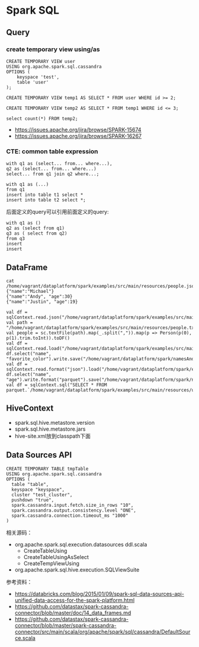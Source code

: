 # Spark SQL

## Query

### create temporary view using/as

```
CREATE TEMPORARY VIEW user
USING org.apache.spark.sql.cassandra
OPTIONS (
    keyspace 'test',
    table 'user'
);

CREATE TEMPORARY VIEW temp1 AS SELECT * FROM user WHERE id >= 2;

CREATE TEMPORARY VIEW temp2 AS SELECT * FROM temp1 WHERE id <= 3;

select count(*) FROM temp2;
```

* https://issues.apache.org/jira/browse/SPARK-15674
* https://issues.apache.org/jira/browse/SPARK-16267

### CTE: common table expression

```
with q1 as (select... from... where...),
q2 as (select... from... where...)
select... from q1 join q2 where...;
```

```
with q1 as (...)
from q1
insert into table t1 select *
insert into table t2 select *;
```

后面定义的query可以引用前面定义的query:

```
with q1 as ()
q2 as (select from q1)
q3 as ( select from q2)
from q3 
insert 
insert
```

## DataFrame
```
cat /home/vagrant/dataplatform/spark/examples/src/main/resources/people.json
{"name":"Michael"}
{"name":"Andy", "age":30}
{"name":"Justin", "age":19}
```

```
val df = sqlContext.read.json("/home/vagrant/dataplatform/spark/examples/src/main/resources/people.json")
val path = "/home/vagrant/dataplatform/spark/examples/src/main/resources/people.txt"
val people = sc.textFile(path).map(_.split(",")).map(p => Person(p(0), p(1).trim.toInt)).toDF()
val df = sqlContext.read.load("/home/vagrant/dataplatform/spark/examples/src/main/resources/users.parquet")
df.select("name", "favorite_color").write.save("/home/vagrant/dataplatform/spark/namesAndFavColors.parquet")
val df = sqlContext.read.format("json").load("/home/vagrant/dataplatform/spark/examples/src/main/resources/people.json")
df.select("name", "age").write.format("parquet").save("/home/vagrant/dataplatform/spark/namesAndAges.parquet")
val df = sqlContext.sql("SELECT * FROM parquet.`/home/vagrant/dataplatform/spark/examples/src/main/resources/users.parquet`")
```

## HiveContext

* spark.sql.hive.metastore.version
* spark.sql.hive.metastore.jars
* hive-site.xml放到classpath下面

## Data Sources API

```
CREATE TEMPORARY TABLE tmpTable
USING org.apache.spark.sql.cassandra
OPTIONS (
  table "table",
  keyspace "keyspace",
  cluster "test_cluster",
  pushdown "true",
  spark.cassandra.input.fetch.size_in_rows "10",
  spark.cassandra.output.consistency.level "ONE",
  spark.cassandra.connection.timeout_ms "1000"
)
```

相关源码：

* org.apache.spark.sql.execution.datasources ddl.scala
  * CreateTableUsing
  * CreateTableUsingAsSelect
  * CreateTempViewUsing
* org.apache.spark.sql.hive.execution.SQLViewSuite

参考资料：

* https://databricks.com/blog/2015/01/09/spark-sql-data-sources-api-unified-data-access-for-the-spark-platform.html
* https://github.com/datastax/spark-cassandra-connector/blob/master/doc/14_data_frames.md
* https://github.com/datastax/spark-cassandra-connector/blob/master/spark-cassandra-connector/src/main/scala/org/apache/spark/sql/cassandra/DefaultSource.scala
